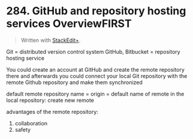 # 284. GitHub and repository hosting services OverviewFIRST


> Written with [StackEdit+](https://stackedit.net/).


Git = distributed version control system
GitHub, Bitbucket = repository hosting service

You could create an account at GitHub and create the remote repository there and afterwards you could connect your local Git repository  with the remote Github repository and make them synchronized

default remote repository name = origin = default name of remote
in the local repository: create new remote

advantages of the remote repository:
1. collaboration
2. safety




<!--stackedit_data:
eyJoaXN0b3J5IjpbLTEwMDQwNDg3MzcsMTYxMTcyMDU2MV19
-->